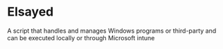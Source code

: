# Elsayed
A script that handles and manages Windows programs or third-party and can be executed locally or through Microsoft intune
